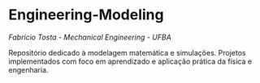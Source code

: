 # Engineering-Modeling
*Fabrício Tosta - Mechanical Engineering - UFBA*

Repositório dedicado à modelagem matemática e simulações. Projetos implementados com foco em aprendizado e aplicação prática da física e engenharia.
